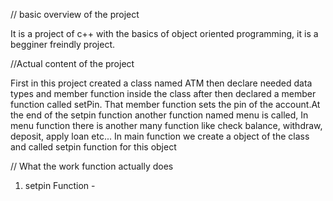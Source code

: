 // basic overview of the project

It is a project of c++ with the basics of object oriented programming, it is a begginer freindly project.

//Actual content of the project

First in this project created a class named ATM then declare needed data types and member function inside the class after then declared a member function called setPin. That member function sets the pin of the account.At the end of the setpin function another function named menu is called, In menu function there is another many function like check balance, withdraw, deposit, apply loan etc... In main function we create a object of the class and called setpin function for this object

// What the work function actually does

1.  setpin Function - 

